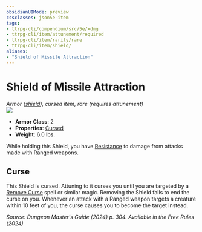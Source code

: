 ```yaml
---
obsidianUIMode: preview
cssclasses: json5e-item
tags:
- ttrpg-cli/compendium/src/5e/xdmg
- ttrpg-cli/item/attunement/required
- ttrpg-cli/item/rarity/rare
- ttrpg-cli/item/shield/
aliases: 
- "Shield of Missile Attraction"
---
```

# Shield of Missile Attraction
*Armor ([shield](Mechanics/items/shield-xphb.md)), cursed item, rare (requires attunement)*  
![](Mechanics/items/img/shield-of-missile-attraction.webp#right)

- **Armor Class**: 2
- **Properties**: [Cursed](Mechanics/rules/item-properties.md#Cursed%20Items)
- **Weight**: 6.0 lbs.

While holding this Shield, you have [Resistance](Mechanics/rules/variant-rules/resistance-xphb.md) to damage from attacks made with Ranged weapons.

## Curse

This Shield is cursed. Attuning to it curses you until you are targeted by a [Remove Curse](Mechanics/spells/remove-curse-xphb.md) spell or similar magic. Removing the Shield fails to end the curse on you. Whenever an attack with a Ranged weapon targets a creature within 10 feet of you, the curse causes you to become the target instead.

*Source: Dungeon Master's Guide (2024) p. 304. Available in the Free Rules (2024)*